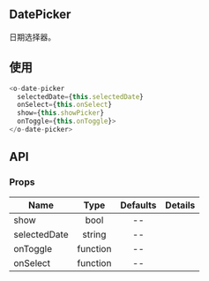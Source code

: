 ## DatePicker 

日期选择器。

## 使用

```js
<o-date-picker
  selectedDate={this.selectedDate}
  onSelect={this.onSelect}
  show={this.showPicker}
  onToggle={this.onToggle}>
</o-date-picker>
```

## API

### Props

|  **Name**  | **Type**        | **Defaults**  | **Details**  |
| ------------- |:-------------:|:-----:|:-------------:|
| show  | bool|--  ||
| selectedDate  | string| -- |  |
| onToggle | function   |  --  | |
| onSelect | function| -- ||


